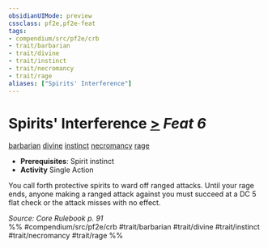 ```yaml
---
obsidianUIMode: preview
cssclass: pf2e,pf2e-feat
tags:
- compendium/src/pf2e/crb
- trait/barbarian
- trait/divine
- trait/instinct
- trait/necromancy
- trait/rage
aliases: ["Spirits' Interference"]
---
```

# Spirits' Interference  [>](../../Rules/core-rulebook/chapter-9-playing-the-game.md#Actions "Single Action") *Feat 6*  
[barbarian](../../Rules/traits/barbarian.md)  [divine](../../Rules/traits/divine.md)  [instinct](../../Rules/traits/instinct.md)  [necromancy](../../Rules/traits/necromancy.md)  [rage](../../Rules/traits/rage.md)  

- **Prerequisites**: Spirit instinct
- **Activity** Single Action

You call forth protective spirits to ward off ranged attacks. Until your rage ends, anyone making a ranged attack against you must succeed at a DC 5 flat check or the attack misses with no effect.

*Source: Core Rulebook p. 91*  
%% #compendium/src/pf2e/crb #trait/barbarian #trait/divine #trait/instinct #trait/necromancy #trait/rage %%